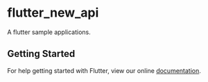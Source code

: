 # flutter_new_api

A flutter  sample  applications.

## Getting Started

For help getting started with Flutter, view our online
[documentation](https://flutter.io/).
